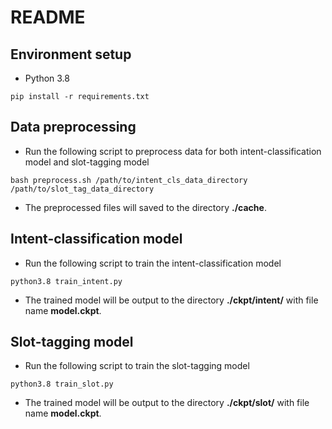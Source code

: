 # README
## Environment setup
* Python 3.8
```
pip install -r requirements.txt
```
## Data preprocessing
* Run the following script to preprocess data for both intent-classification model and slot-tagging model
```
bash preprocess.sh /path/to/intent_cls_data_directory /path/to/slot_tag_data_directory
```
* The preprocessed files will saved to the directory **./cache**.
## Intent-classification model
* Run the following script to train the intent-classification model
```
python3.8 train_intent.py
```
* The trained model will be output to the directory **./ckpt/intent/** with file name **model.ckpt**.
## Slot-tagging model
* Run the following script to train the slot-tagging model
```
python3.8 train_slot.py
```
* The trained model will be output to the directory **./ckpt/slot/** with file name **model.ckpt**.